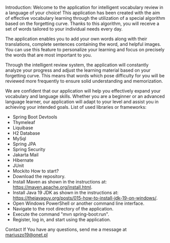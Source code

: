 Introduction:
Welcome to the application for intelligent vocabulary review in a language of your choice! This application has been created with the aim of effective vocabulary learning through the utilization of a special algorithm based on the forgetting curve. Thanks to this algorithm, you will receive a set of words tailored to your individual needs every day.

The application enables you to add your own words along with their translations, complete sentences containing the word, and helpful images. You can use this feature to personalize your learning and focus on precisely the words that are most important to you.

Through the intelligent review system, the application will constantly analyze your progress and adjust the learning material based on your forgetting curve. This means that words which pose difficulty for you will be reviewed more frequently to ensure solid understanding and memorization.

We are confident that our application will help you effectively expand your vocabulary and language skills. Whether you are a beginner or an advanced language learner, our application will adapt to your level and assist you in achieving your intended goals.
List of used libraries or frameworks:
* Spring Boot Devtools
* Thymeleaf
* Liquibase
* H2 Database
* MySql
* Spring JPA
* Spring Security
* Jakarta Mail
* Hibernate
* JUnit
* Mockito
How to start?
* Download the repository.
* Install Maven as shown in the instructions at: https://maven.apache.org/install.html.
* Install Java 19 JDK as shown in the instructions at: https://thejavaguy.org/posts/015-how-to-install-jdk-19-on-windows/.
* Open Windows PowerShell or another command line interface.
* Navigate to the root directory of the application.
* Execute the command "mvn spring-boot:run".
* Register, log in, and start using the application.

Contact
If You have any questions, send me a message at mariuszo19@onet.pl
